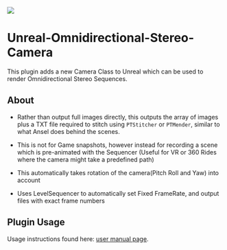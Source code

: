 ![](Images/cave.gif)
# Unreal-Omnidirectional-Stereo-Camera

This plugin adds a new Camera Class to Unreal which can be used to render Omnidirectional Stereo Sequences. 

## About

- Rather than output full images directly, this outputs the array of images plus a TXT file required to stitch using `PTStitcher` or `PTMender`, similar to what Ansel does behind the scenes.

- This is not for Game snapshots, however instead for recording a scene which is pre-animated with the Sequencer (Useful for VR or 360 Rides where the camera might take a predefined path)

- This automatically takes rotation of the camera(Pitch Roll and Yaw) into account

- Uses LevelSequencer to automatically set Fixed FrameRate, and output files with exact frame numbers

## Plugin Usage
Usage instructions found here: [user manual page](USAGE.md).
